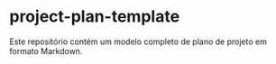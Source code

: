 # project-plan-template
Este repositório contém um modelo completo de plano de projeto em formato Markdown.
